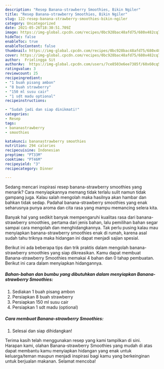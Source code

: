 ```yaml
---
description: "Resep Banana-strawberry Smoothies, Bikin Ngiler"
title: "Resep Banana-strawberry Smoothies, Bikin Ngiler"
slug: 122-resep-banana-strawberry-smoothies-bikin-ngiler
category: Uncategorized
date: 2021-05-26T18:30:51.709Z
image: https://img-global.cpcdn.com/recipes/0bc928bac48afd75/680x482cq70/banana-strawberry-smoothies-foto-resep-utama.jpg
hideToc: false
enableToc: true
enableTocContent: false
thumbnail: https://img-global.cpcdn.com/recipes/0bc928bac48afd75/680x482cq70/banana-strawberry-smoothies-foto-resep-utama.jpg
cover: https://img-global.cpcdn.com/recipes/0bc928bac48afd75/680x482cq70/banana-strawberry-smoothies-foto-resep-utama.jpg
author:  Frielingga Sit
authorAv:  https://img-global.cpcdn.com/users/7ce8503e6ee7385f/60x60cq50/avatar.jpg
ratingvalue: 3
reviewcount: 25
recipeingredient:
- "1 buah pisang ambon"
- "8 buah strawberry"
- "150 ml susu cair"
- "1 sdt madu optional"
recipeinstructions:

- "Sudah jadi dan siap dinikmati!"
categories:
- Resep
tags:
- bananastrawberry
- smoothies

katakunci: bananastrawberry smoothies 
nutrition: 294 calories
recipecuisine: Indonesian
preptime: "PT33M"
cooktime: "PT46M"
recipeyield: "3"
recipecategory: Dinner

---
```



Sedang mencari inspirasi resep banana-strawberry smoothies yang menarik? Cara menyiapkannya memang tidak terlalu sulit namun tidak gampang juga. Kalau salah mengolah maka hasilnya akan hambar dan bahkan tidak sedap. Padahal banana-strawberry smoothies yang enak seharusnya punya aroma dan cita rasa yang mampu memancing selera kita.




Banyak hal yang sedikit banyak mempengaruhi kualitas rasa dari banana-strawberry smoothies, pertama dari jenis bahan, lalu pemilihan bahan segar sampai cara mengolah dan menghidangkannya. Tak perlu pusing kalau mau menyiapkan banana-strawberry smoothies enak di rumah, karena asal sudah tahu triknya maka hidangan ini dapat menjadi sajian spesial.


Berikut ini ada beberapa tips dan trik praktis dalam mengolah banana-strawberry smoothies yang siap dikreasikan. Kamu dapat membuat Banana-strawberry Smoothies memakai 4 bahan dan 0 tahap pembuatan. Berikut ini cara dalam menyiapkan hidangannya.

<!--inarticleads1-->

##### Bahan-bahan dan bumbu yang dibutuhkan dalam menyiapkan Banana-strawberry Smoothies:

1. Sediakan 1 buah pisang ambon
1. Persiapkan 8 buah strawberry
1. Persiapkan 150 ml susu cair
1. Persiapkan 1 sdt madu (optional)




<!--inarticleads2-->

##### Cara membuat Banana-strawberry Smoothies:


1. Selesai dan siap dihidangkan!



Terima kasih telah menggunakan resep yang kami tampilkan di sini. Harapan kami, olahan Banana-strawberry Smoothies yang mudah di atas dapat membantu kamu menyiapkan hidangan yang enak untuk keluarga/teman maupun menjadi inspirasi bagi kamu yang berkeinginan untuk berjualan makanan. Selamat mencoba!
